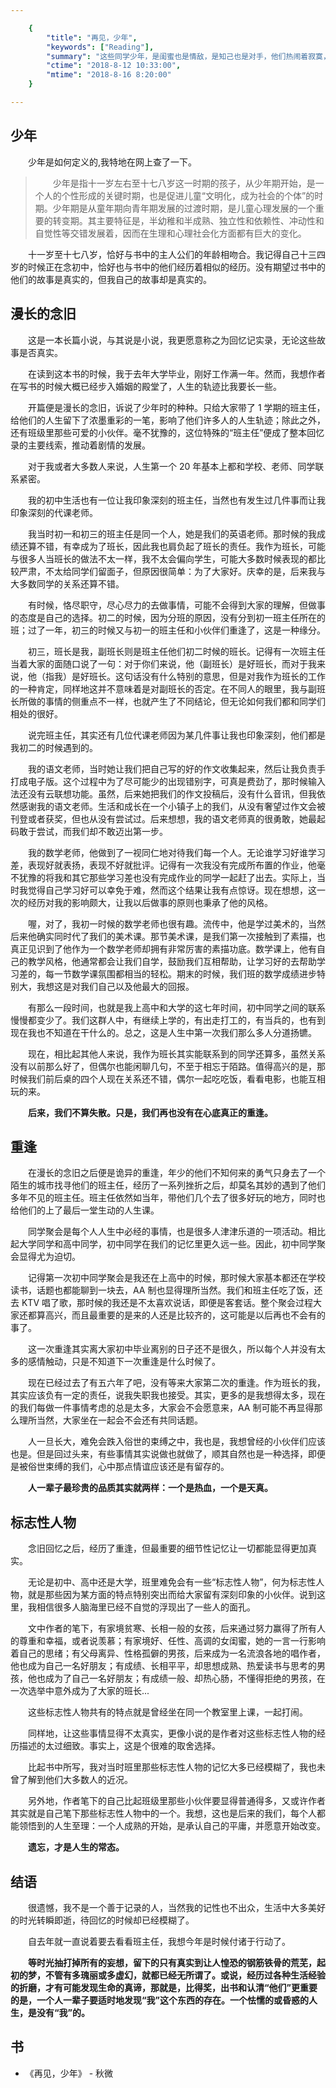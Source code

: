 ```yaml
---

    {
        "title": "再见，少年",
        "keywords": ["Reading"],
        "summary": "这些同学少年，是闺蜜也是情敌，是知己也是对手，他们热闹着寂寞，在骄傲中孤独，他们的成长多舛，他们的叛逆如此热烈又如此单纯。",
        "ctime": "2018-8-12 10:33:00",
        "mtime": "2018-8-16 8:20:00"
    }

---
```


## 少年

　　少年是如何定义的,我特地在网上查了一下。

> 　　少年是指十一岁左右至十七八岁这一时期的孩子，从少年期开始，是一个人的个性形成的关键时期，也是促进儿童“文明化，成为社会的个体”的时期。少年期是从童年期向青年期发展的过渡时期，是儿童心理发展的一个重要的转变期。其主要特征是，半幼稚和半成熟、独立性和依赖性、冲动性和自觉性等交错发展着，因而在生理和心理社会化方面都有巨大的变化。

　　十一岁至十七八岁，恰好与书中的主人公们的年龄相吻合。我记得自己十三四岁的时候正在念初中，恰好也与书中的他们经历着相似的经历。没有期望过书中的他们的故事是真实的，但我自己的故事却是真实的。

## 漫长的念旧

　　这是一本长篇小说，与其说是小说，我更愿意称之为回忆记实录，无论这些故事是否真实。

　　在读到这本书的时候，我于去年大学毕业，刚好工作满一年。然而，我想作者在写书的时候大概已经步入婚姻的殿堂了，人生的轨迹比我要长一些。

　　开篇便是漫长的念旧，诉说了少年时的种种。只给大家带了 1 学期的班主任，给他们的人生留下了浓墨重彩的一笔，影响了他们许多人的人生轨迹；除此之外，还有班级里那些可爱的小伙伴。毫不犹豫的，这位特殊的“班主任”便成了整本回忆录的主要线索，推动着剧情的发展。

　　对于我或者大多数人来说，人生第一个 20 年基本上都和学校、老师、同学联系紧密。

　　我的初中生活也有一位让我印象深刻的班主任，当然也有发生过几件事而让我印象深刻的代课老师。

　　我当时初一和初三的班主任是同一个人，她是我们的英语老师。那时候的我成绩还算不错，有幸成为了班长，因此我也肩负起了班长的责任。我作为班长，可能与很多人当班长的做法不太一样，我不太会偏向学生，可能大多数时候表现的都比较严肃，不太给同学们留面子，但原因很简单：为了大家好。庆幸的是，后来我与大多数同学的关系还算不错。

　　有时候，恪尽职守，尽心尽力的去做事情，可能不会得到大家的理解，但做事的态度是自己的选择。初二的时候，因为分班的原因，没有分到初一班主任所在的班；过了一年，初三的时候又与初一的班主任和小伙伴们重逢了，这是一种缘分。

　　初三，班长是我，副班长则是班主任他们初二时候的班长。记得有一次班主任当着大家的面随口说了一句：对于你们来说，他（副班长）是好班长，而对于我来说，他（指我）是好班长。这句话没有什么特别的意思，但是对我作为班长的工作的一种肯定，同样地这并不意味着是对副班长的否定。在不同人的眼里，我与副班长所做的事情的侧重点不一样，也就产生了不同结论，但无论如何我们都和同学们相处的很好。

　　说完班主任，其实还有几位代课老师因为某几件事让我也印象深刻，他们都是我初二的时候遇到的。

　　我的语文老师，当时她让我们把自己写的好的作文收集起来，然后让我负责手打成电子版。这个过程中为了尽可能少的出现错别字，可真是费劲了，那时候输入法还没有云联想功能。虽然，后来她把我们的作文投稿后，没有什么音讯，但我依然感谢我的语文老师。生活和成长在一个小镇子上的我们，从没有奢望过作文会被刊登或者获奖，但也从没有尝试过。后来想想，我的语文老师真的很勇敢，她最起码敢于尝试，而我们却不敢迈出第一步。

　　我的数学老师，他做到了一视同仁地对待我们每一个人。无论谁学习好谁学习差，表现好就表扬，表现不好就批评。记得有一次我没有完成所布置的作业，他毫不犹豫的将我和其它那些学习差也没有完成作业的同学一起赶了出去。实际上，当时我觉得自己学习好可以幸免于难，然而这个结果让我有点惊讶。现在想想，这一次的经历对我的影响颇大，让我以后做事的原则也秉承了他的风格。

　　喔，对了，我初一时候的数学老师也很有趣。流传中，他是学过美术的，当然后来他确实同时代了我们的美术课。那节美术课，是我们第一次接触到了素描，也真正见识到了他作为一个数学老师却拥有非常厉害的素描功底。数学课上，他有自己的教学风格，他通常都会让我们自学，鼓励我们互相帮助，让学习好的去帮助学习差的，每一节数学课氛围都相当的轻松。期末的时候，我们班的数学成绩进步特别大，我想这是对我们自己以及他最大的回报。

　　有那么一段时间，也就是我上高中和大学的这七年时间，初中同学之间的联系慢慢都变少了。我们这群人中，有继续上学的，有出走打工的，有当兵的，也有到现在我也不知道在干什么的。总之，这是人生中第一次我们那么多人分道扬镳。

　　现在，相比起其他人来说，我作为班长其实能联系到的同学还算多，虽然关系没有以前那么好了，但偶尔也能闲聊几句，不至于相忘于陌路。值得高兴的是，那时候我们前后桌的四个人现在关系还不错，偶尔一起吃吃饭，看看电影，也能互相玩的来。

　　**后来，我们不算失散。只是，我们再也没有在心底真正的重逢。**

## 重逢

　　在漫长的念旧之后便是诡异的重逢，年少的他们不知何来的勇气只身去了一个陌生的城市找寻他们的班主任，经历了一系列挫折之后，却莫名其妙的遇到了他们多年不见的班主任。班主任依然如当年，带他们几个去了很多好玩的地方，同时也给他们的上了最后一堂生动的人生课。

　　同学聚会是每个人人生中必经的事情，也是很多人津津乐道的一项活动。相比起大学同学和高中同学，初中同学在我们的记忆里更久远一些。因此，初中同学聚会显得尤为迫切。

　　记得第一次初中同学聚会是我还在上高中的时候，那时候大家基本都还在学校读书，话题也都能聊到一块去，AA 制也显得理所当然。我们和班主任吃了饭，还去 KTV 唱了歌，那时候的我还是不太喜欢说话，即便是客套话。整个聚会过程大家还都算高兴，而且最重要的是来的人还是比较齐的，这可能是以后再也不会有的事了。

　　这一次重逢其实离大家初中毕业离别的日子还不是很久，所以每个人并没有太多的感情触动，只是不知道下一次重逢是什么时候了。

　　现在已经过去了有五六年了吧，没有等来大家第二次的重逢。作为班长的我，其实应该负有一定的责任，说我失职我也接受。其实，更多的是我想得太多，现在的我们每做一件事情考虑的总是太多，大家会不会愿意来，AA 制可能不再显得那么理所当然，大家坐在一起会不会还有共同话题。

　　人一旦长大，难免会跌入俗世的束缚之中，我也是，我想曾经的小伙伴们应该也是。但是回过头来，有些事情其实说做也就做了，顺其自然也是一种选择，即便是被俗世束缚的我们，心中那点情谊应该还是有留存的。

　　**人一辈子最珍贵的品质其实就两样：一个是热血，一个是天真。**

## 标志性人物

　　念旧回忆之后，经历了重逢，但最重要的细节性记忆让一切都能显得更加真实。

　　无论是初中、高中还是大学，班里难免会有一些“标志性人物”，何为标志性人物，就是那些因为某方面的特点特别突出而给大家留有深刻印象的小伙伴。说到这里，我相信很多人脑海里已经不自觉的浮现出了一些人的面孔。

　　文中作者的笔下，有家境贫寒、长相一般的女孩，后来通过努力赢得了所有人的尊重和幸福，或者说羡慕；有家境好、任性、高调的女闺蜜，她的一言一行影响着自己的思绪；有父母离异、性格孤僻的男孩，后来成为一名流浪各地的唱作者，他也成为自己一名好朋友；有成绩、长相平平，却思想成熟、热爱读书与思考的男孩，他也成为了自己一名好朋友；有成绩一般、却热心肠，不懂得拒绝的男孩，在一次选举中意外成为了大家的班长...

　　这些标志性人物共有的特点就是曾经坐在同一个教室里上课，一起打闹。

　　同样地，让这些事情显得不太真实，更像小说的是作者对这些标志性人物的经历描述的太过细致。事实上，这是个很难的取舍选择。

　　比起书中所写，我对当时班里那些标志性人物的记忆大多已经模糊了，我也未曾了解到他们大多数人的近况。

　　另外地，作者笔下的自己比起班级里那些小伙伴要显得普通得多，又或许作者其实就是自己笔下那些标志性人物中的一个。我想，这也是后来的我们，每个人都能领悟到的人生至理：一个人成熟的开始，是承认自己的平庸，并愿意开始改变。

　　**遗忘，才是人生的常态。**

## 结语

　　很遗憾，我不是一个善于记录的人，当然我的记性也不出众，生活中大多美好的时光转瞬即逝，待回忆的时候却已经模糊了。

　　自去年就一直说着要去看看班主任，我想今年是时候付诸于行动了。

　　**等时光抽打掉所有的妄想，留下的只有真实到让人惶恐的钢筋铁骨的荒芜，起初的梦，不管有多瑰丽或多虚幻，就都已经无所谓了。或说，经历过各种生活经验的折磨，才有可能发现生命的真谛，那就是，比得奖，出书和认清“他们”更重要的是，一个人一辈子要适时地发现“我”这个东西的存在。一个怯懦的或昏惑的人生，是没有“我”的。**

## 书

- 《再见，少年》 - 秋微